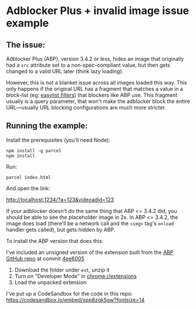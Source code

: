 Adblocker Plus + invalid image issue example
============================================

The issue:
---------

Adblocker Plus (ABP), version 3.4.2 or less, hides an image that
originally had a `src` attribute set to a non-spec-compliant value, but
then gets changed to a valid URL later (think lazy loading).

However, this is not a blanket issue across all images loaded this way.
This only happens if the original URL has a fragment that matches a
value in a block-list (eg: [easylist filters](https://easylist.to/))
that blockers like ABP use. This fragment usually is a query parameter,
that won't make the adblocker block the entire URL—usually URL blocking
configurations are much more stricter.

Running the example:
-------------------

Install the prerequisites (you'll need Node):

    npm install -g parcel
    npm install

Run:

    parcel index.html

And open the link:

[http://localhost:1234/?a=123&videoadid=123](http://localhost:1234/?a=123&videoadid=123)

If your adblocker doesn't do the same thing that ABP <= 3.4.2 did, you
should be able to see the placeholder image in 2s. In ABP <= 3.4.2, the
image does load (there'll be a network call and the `<img>` tag's
`onload` handler gets called), but gets hidden by ABP.


To install the ABP version that does this:

I've included an unsigned version of the extension built from the [ABP
GitHub repo](https://github.com/adblockplus/adblockpluschrome/) at
commit [4ee6005](https://github.com/adblockplus/adblockpluschrome/commit/4ee6005)

1. Download the folder under `ext`, unzip it
2. Turn on "Developer Mode" in [chrome://extensions](chrome://extensions)
3. Load the unpacked extension

I've put up a CodeSandbox for the code in this repo: https://codesandbox.io/embed/xpp8zqk5ow?fontsize=14
